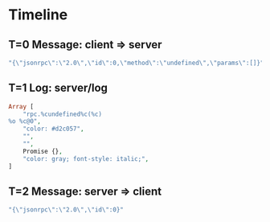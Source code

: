 # Timeline

## T=0 Message: client => server

```php
"{\"jsonrpc\":\"2.0\",\"id\":0,\"method\":\"undefined\",\"params\":[]}"
```

## T=1 Log: server/log

```php
Array [
    "rpc.%cundefined%c(%c)
%o %c@0",
    "color: #d2c057",
    "",
    "",
    Promise {},
    "color: gray; font-style: italic;",
]
```

## T=2 Message: server => client

```php
"{\"jsonrpc\":\"2.0\",\"id\":0}"
```
